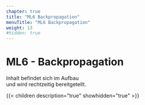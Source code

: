 ```yaml
---
chapter: true
title: "ML6 Backpropagation"
menuTitle: "ML6 Backpropagation"
weight: 13
#hidden: true
---
```



# ML6 - Backpropagation

Inhalt befindet sich im Aufbau<br>
und wird rechtzeitig bereitgetellt.


{{< children description="true" showhidden="true" >}}
